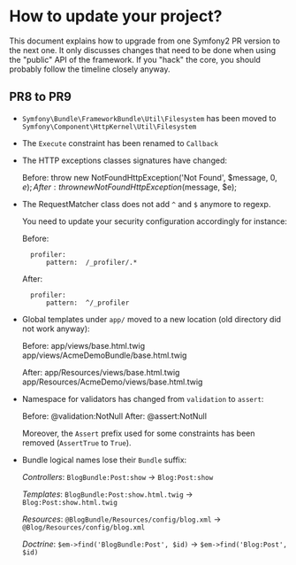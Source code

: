 How to update your project?
===========================

This document explains how to upgrade from one Symfony2 PR version to the next
one. It only discusses changes that need to be done when using the "public"
API of the framework. If you "hack" the core, you should probably follow the
timeline closely anyway.

PR8 to PR9
----------

* `Symfony\Bundle\FrameworkBundle\Util\Filesystem` has been moved to
  `Symfony\Component\HttpKernel\Util\Filesystem`

* The `Execute` constraint has been renamed to `Callback`

* The HTTP exceptions classes signatures have changed:

    Before: throw new NotFoundHttpException('Not Found', $message, 0, $e);
    After:  throw new NotFoundHttpException($message, $e);

* The RequestMatcher class does not add `^` and `$` anymore to regexp.

    You need to update your security configuration accordingly for instance:

    Before:

        profiler:
            pattern:  /_profiler/.*

    After:

        profiler:
            pattern:  ^/_profiler

* Global templates under `app/` moved to a new location (old directory did not
  work anyway):

    Before:
        app/views/base.html.twig
        app/views/AcmeDemoBundle/base.html.twig

    After:
        app/Resources/views/base.html.twig
        app/Resources/AcmeDemo/views/base.html.twig

* Namespace for validators has changed from `validation` to `assert`:

    Before: @validation:NotNull
    After:  @assert:NotNull

    Moreover, the `Assert` prefix used for some constraints has been removed
    (`AssertTrue` to `True`).

* Bundle logical names lose their `Bundle` suffix:

    *Controllers*: `BlogBundle:Post:show` -> `Blog:Post:show`

    *Templates*:   `BlogBundle:Post:show.html.twig` -> `Blog:Post:show.html.twig`

    *Resources*:   `@BlogBundle/Resources/config/blog.xml` -> `@Blog/Resources/config/blog.xml`

    *Doctrine*:    `$em->find('BlogBundle:Post', $id)` -> `$em->find('Blog:Post', $id)`
